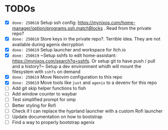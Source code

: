 # TODOs

- [x] `done: 250618` Setup ssh config: https://mynixos.com/home-manager/option/programs.ssh.matchBlocks . Read from the private repo?
- [x] `done: 250618` Store keys in the private repo?. Terrible idea. They are not available during agenix decryption
- [x] `done: 250619` Setup launcher and workspace for Itch.io
- [x] `done: 250619` ~Setup sshfs to edit home-assistant: https://mynixos.com/search?q=sshfs. Or setup git to have push / pull and a history?~
      Setup a dev environment whidh will mount the filesystem with `sshfs` on demand
- [x] `done: 250619` Move Neovim configuration to this repo
- [x] `done: 250619` Move tools like `just` and `agenix` to a devenv for this repo
- [ ] Add git skip helper functions to fish
- [ ] Add window counter to waybar
- [ ] Test simplified prompt for omp
- [ ] Better styling for Rofi
- [ ] Check if I can replace the hyprland launcher with a custom Rofi launcher
- [ ] Update documentation on how to bootstrap
- [ ] Find a way to properly bootstrap agenix
